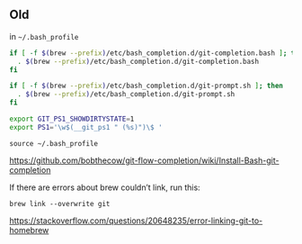 ## Old

in `~/.bash_profile`

```bash
if [ -f $(brew --prefix)/etc/bash_completion.d/git-completion.bash ]; then
  . $(brew --prefix)/etc/bash_completion.d/git-completion.bash
fi

if [ -f $(brew --prefix)/etc/bash_completion.d/git-prompt.sh ]; then
  . $(brew --prefix)/etc/bash_completion.d/git-prompt.sh
fi

export GIT_PS1_SHOWDIRTYSTATE=1
export PS1='\w$(__git_ps1 " (%s)")\$ '
```

`source ~/.bash_profile`

https://github.com/bobthecow/git-flow-completion/wiki/Install-Bash-git-completion

If there are errors about brew couldn’t link, run this:

`brew link --overwrite git`

https://stackoverflow.com/questions/20648235/error-linking-git-to-homebrew
